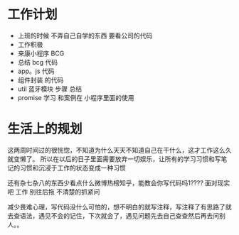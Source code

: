 # 工作计划

- 上班的时候 不弄自己自学的东西 要看公司的代码
- 工作积极
- 来康小程序 BCG 
- 总结 bcg 代码 
- app。js 代码
- 组件封装 的代码
- util 蓝牙模块 步骤 总结
- promise 学习 和案例在 小程序里面的使用





# 生活上的规划

这两周时间过的很恍惚，不知道为什么天天不知道自己在干什么，这才工作这么久就变懒了。 	所以在以后的日子里面需要放弃一切娱乐，让所有的学习习惯和写笔记的习惯和沉浸于工作的状态变成一种习惯

还有杂七杂八的东西少看点什么微博热榜知乎，能教会你写代码吗1???? 面对现实吧 工作 别往后拖 不清楚的抓紧问

减少畏难心理，写代码没什么可怕的，想不明白的就写注释，写注释了有思路了就去查语法，遇见不会的记住，下次就会了，遇见问题先去自己查查然后再去问别人。。

